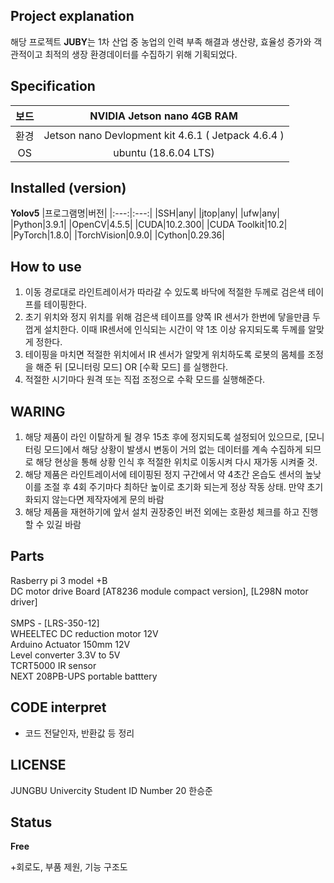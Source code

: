 ## **Project explanation**
해당 프로젝트 **JUBY**는 1차 산업 중 농업의 인력 부족 해결과 생산량, 효율성 증가와 객관적이고 최적의 생장 환경데이터를 수집하기 위해 기획되었다.

## **Specification**

|보드| NVIDIA Jetson nano 4GB RAM|
|:--:|:---:|
|환경| Jetson nano Devlopment kit 4.6.1 ( Jetpack 4.6.4 )|
|OS| ubuntu (18.6.04 LTS)|

## **Installed (version)**
**Yolov5**
|프로그램명|버전|
|:---:|:---:|
|SSH|any|
|jtop|any|
|ufw|any|
|Python|3.9.1|
|OpenCV|4.5.5|
|CUDA|10.2.300|
|CUDA Toolkit|10.2|
|PyTorch|1.8.0|
|TorchVision|0.9.0|
|Cython|0.29.36|


## **How to use**
1. 이동 경로대로 라인트레이서가 따라갈 수 있도록 바닥에 적절한 두께로 검은색 테이프를 테이핑한다.
2. 초기 위치와 정지 위치를 위해 검은색 테이프를 양쪽 IR 센서가 한번에 닿을만큼 두껍게 설치한다. 이때 IR센서에 인식되는 시간이 약 1초 이상 유지되도록 두께를 알맞게 정한다.
3. 테이핑을 마치면 적절한 위치에서 IR 센서가 알맞게 위치하도록 로봇의 몸체를 조정을 해준 뒤 [모니터링 모드] OR [수확 모드] 를 실행한다.
4. 적절한 시기마다 원격 또는 직접 조정으로 수확 모드를 실행해준다.



## **WARING**
1. 해당 제품이 라인 이탈하게 될 경우 15초 후에 정지되도록 설정되어 있으므로, [모니터링 모드]에서 해당 상황이 발생시 변동이 거의 없는 데이터를 계속 수집하게 되므로 해당 현상을 통해 상황 인식 후 적절한 위치로 이동시켜 다시 재가동 시켜줄 것.
2. 해당 제품은 라인트레이서에 테이핑된 정지 구간에서 약 4초간 온습도 센서의 높낮이를 조절 후 4회 주기마다 최하단 높이로 초기화 되는게 정상 작동 상태. 만약 초기화되지 않는다면 제작자에게 문의 바람
3. 해당 제품을 재현하기에 앞서 설치 권장중인 버전 외에는 호환성 체크를 하고 진행할 수 있길 바람

## Parts
Rasberry pi 3 model +B
<br/>DC motor drive Board [AT8236 module compact version], [L298N motor driver]
<br/>
<br/>SMPS - [LRS-350-12]
<br/>WHEELTEC DC reduction motor 12V
<br/>Arduino Actuator 150mm 12V
<br/>Level converter 3.3V to 5V
<br/>TCRT5000 IR sensor
<br/>NEXT 208PB-UPS portable batttery
<br/>


## CODE interpret
- 코드 전달인자, 반환값 등 정리


## **LICENSE**
JUNGBU Univercity Student ID Number 20 한승준

## **Status**
**Free**


+회로도, 부품 제원, 기능 구조도
